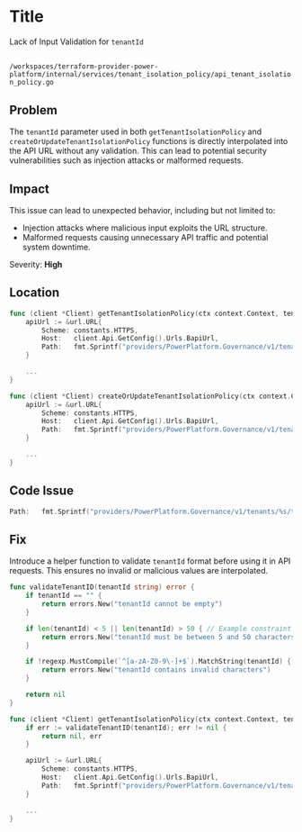 # Title

Lack of Input Validation for `tenantId`

##

`/workspaces/terraform-provider-power-platform/internal/services/tenant_isolation_policy/api_tenant_isolation_policy.go`

## Problem

The `tenantId` parameter used in both `getTenantIsolationPolicy` and `createOrUpdateTenantIsolationPolicy` functions is directly interpolated into the API URL without any validation. This can lead to potential security vulnerabilities such as injection attacks or malformed requests.

## Impact

This issue can lead to unexpected behavior, including but not limited to:
- Injection attacks where malicious input exploits the URL structure.
- Malformed requests causing unnecessary API traffic and potential system downtime.
  
Severity: **High**

## Location

```go
func (client *Client) getTenantIsolationPolicy(ctx context.Context, tenantId string) (*TenantIsolationPolicyDto, error) {
    apiUrl := &url.URL{
        Scheme: constants.HTTPS,
        Host:   client.Api.GetConfig().Urls.BapiUrl,
        Path:   fmt.Sprintf("providers/PowerPlatform.Governance/v1/tenants/%s/tenantIsolationPolicy", tenantId),
    }

    ...
}
```

```go
func (client *Client) createOrUpdateTenantIsolationPolicy(ctx context.Context, tenantId string, policy TenantIsolationPolicyDto) (*TenantIsolationPolicyDto, error) {
    apiUrl := &url.URL{
        Scheme: constants.HTTPS,
        Host:   client.Api.GetConfig().Urls.BapiUrl,
        Path:   fmt.Sprintf("providers/PowerPlatform.Governance/v1/tenants/%s/tenantIsolationPolicy", tenantId),
    }

    ...
}
```

## Code Issue

```go
Path:   fmt.Sprintf("providers/PowerPlatform.Governance/v1/tenants/%s/tenantIsolationPolicy", tenantId),
```

## Fix

Introduce a helper function to validate `tenantId` format before using it in API requests. This ensures no invalid or malicious values are interpolated.

```go
func validateTenantID(tenantId string) error {
    if tenantId == "" {
        return errors.New("tenantId cannot be empty")
    }

    if len(tenantId) < 5 || len(tenantId) > 50 { // Example constraint
        return errors.New("tenantId must be between 5 and 50 characters")
    }

    if !regexp.MustCompile(`^[a-zA-Z0-9\-]+$`).MatchString(tenantId) {
        return errors.New("tenantId contains invalid characters")
    }

    return nil
}

func (client *Client) getTenantIsolationPolicy(ctx context.Context, tenantId string) (*TenantIsolationPolicyDto, error) {
    if err := validateTenantID(tenantId); err != nil {
        return nil, err
    }

    apiUrl := &url.URL{
        Scheme: constants.HTTPS,
        Host:   client.Api.GetConfig().Urls.BapiUrl,
        Path:   fmt.Sprintf("providers/PowerPlatform.Governance/v1/tenants/%s/tenantIsolationPolicy", tenantId),
    }

    ...
}
```